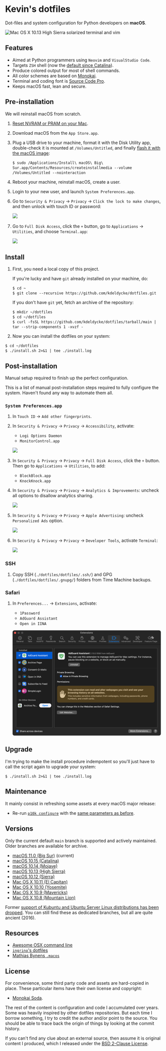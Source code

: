 # Kevin's dotfiles

Dot-files and system configuration for Python developers on **macOS**.

![Mac OS X 10.13 High Sierra solarized terminal and vim](https://raw.githubusercontent.com/kdeldycke/dotfiles/main/assets/macos-10.13.jpeg)

## Features

* Aimed at Python programmers using `Neovim` and `VisualStudio Code`.
* Targets `ZSH` shell (now the [default since Catalina](https://support.apple.com/en-gb/HT208050)).
* Produce colored output for most of shell commands.
* All color schemes are based on [Monokai](https://web.archive.org/web/20161107090516/http://www.monokai.nl/blog/2006/07/).
* Terminal and coding font is [Source Code Pro](https://en.wikipedia.org/wiki/Source_Code_Pro).
* Keeps macOS fast, lean and secure.

## Pre-installation

We will reinstall macOS from scratch.

1. [Reset NVRAM or PRAM on your Mac](https://support.apple.com/en-us/HT204063).

1. Download macOS from the `App Store.app`.

1. Plug a USB drive to your machine, format it with the Disk Utility app,
double-check it is mounted at `/Volumes/Untitled`, and finally [flash it with
the macOS image](https://support.apple.com/en-us/HT201372):

    ```shell-session
    $ sudo /Applications/Install\ macOS\ Big\ Sur.app/Contents/Resources/createinstallmedia --volume /Volumes/Untitled --nointeraction
    ```

1. Reboot your machine, reinstall macOS, create a user.

1. Login to your new user, and launch `System Preferences.app`.

1. Go to `Security & Privacy` → `Privacy` → `Click the lock to make changes`, and then unlock with touch ID or password:

    ![](https://raw.githubusercontent.com/kdeldycke/dotfiles/main/assets/system-preferences-security-privacy-unlock.png)

1. Go to `Full Disk Access`, click the `+` button, go to `Applications` → `Utilities`, and choose `Terminal.app`:

    ![](https://raw.githubusercontent.com/kdeldycke/dotfiles/main/assets/terminal-full-disk-access.png)

## Install

1. First, you need a local copy of this project.

    If you're lucky and have `git` already installed on your machine, do:

    ```shell-session
    $ cd ~
    $ git clone --recursive https://github.com/kdeldycke/dotfiles.git
    ```

    If you don't have `git` yet, fetch an archive of the repository:

    ```shell-session
    $ mkdir ~/dotfiles
    $ cd ~/dotfiles
    $ curl -fsSL https://github.com/kdeldycke/dotfiles/tarball/main | tar --strip-components 1 -xvzf -
    ```

2. Now you can install the dotfiles on your system:

```shell-session
$ cd ~/dotfiles
$ ./install.sh 2>&1 | tee ./install.log
```

## Post-installation

Manual setup required to finish up the perfect configuration.

This is a list of manual post-installation steps required to fully configure the system. Haven't found any way to automate them all.

### `System Preferences.app`

1. In `Touch ID` → `Add other fingerprints`.

1. In `Security & Privacy` → `Privacy` → `Accessibility`, activate:
    * `Logi Options Daemon`
    * `MonitorControl.app`

    ![](https://raw.githubusercontent.com/kdeldycke/dotfiles/main/assets/accessibility-preferences.png)

1. In `Security & Privacy` → `Privacy` → `Full Disk Access`, click the `+` button. Then go to `Applications` → `Utilities`, to add:
    * `BlockBlock.app`
    * `KnockKnock.app`

1. In `Security & Privacy` → `Privacy` → `Analytics & Improvements`: uncheck all options to disallow analytics sharing.

    ![](https://raw.githubusercontent.com/kdeldycke/dotfiles/main/assets/analytics-and-improvements-preferences.png)

1. In `Security & Privacy` → `Privacy` → `Apple Advertising`: uncheck `Personalized Ads` option.

    ![](https://raw.githubusercontent.com/kdeldycke/dotfiles/main/assets/apple-advertising-preferences.png)

1. In `Security & Privacy` → `Privacy` → `Developer Tools`, activate `Terminal`:

    ![](https://raw.githubusercontent.com/kdeldycke/dotfiles/main/assets/developer-tools-preferences.png)

### SSH

1. Copy SSH (`./dotfiles/dotfiles/.ssh/`) and GPG (`./dotfiles/dotfiles/.gnupg/`) folders from Time Machine backups.

### Safari

1. In `Preferences...` → `Extensions`, activate:
    * `1Password`
    * `AdGuard Assistant`
    * `Open in IINA`

    ![](https://raw.githubusercontent.com/kdeldycke/dotfiles/main/assets/safari-active-extensions.png)

## Upgrade

I'm trying to make the install procedure indempotent so you'll just have to
call the script again to upgrade your system:

```shell-session
$ ./install.sh 2>&1 | tee ./install.log
```

## Maintenance

It mainly consist in refreshing some assets at every macOS major release:

* Re-run [`p10k configure`](https://github.com/romkatv/powerlevel10k#configuration-wizard) with the [same parameters as before](https://github.com/kdeldycke/dotfiles/blob/main/dotfiles/.p10k.zsh#L3-L6).

## Versions

Only the current default `main` branch is supported and actively maintained. Older
branches are available for archive.

* [macOS 11.0 (Big Sur)](https://github.com/kdeldycke/dotfiles/tree/main) (current)
* [macOS 10.15 (Catalina)](https://github.com/kdeldycke/dotfiles/tree/macos-10.15)
* [macOS 10.14 (Mojave)](https://github.com/kdeldycke/dotfiles/tree/macos-10.14)
* [macOS 10.13 (High Sierra)](https://github.com/kdeldycke/dotfiles/tree/macos-10.13)
* [macOS 10.12 (Sierra)](https://github.com/kdeldycke/dotfiles/tree/macos-10.12)
* [Mac OS X 10.11 (El Capitan)](https://github.com/kdeldycke/dotfiles/tree/osx-10.11)
* [Mac OS X 10.10 (Yosemite)](https://github.com/kdeldycke/dotfiles/tree/osx-10.10)
* [Mac OS X 10.9 (Mavericks)](https://github.com/kdeldycke/dotfiles/tree/osx-10.9)
* [Mac OS X 10.8 (Mountain Lion)](https://github.com/kdeldycke/dotfiles/tree/osx-10.8)

Former [support of Kubuntu and Ubuntu Server Linux
distributions has been dropped](https://github.com/kdeldycke/dotfiles/commit/e667245f6a4c90c6d41907e392adb74c5acfcf13). You can still find these as dedicated branches, but all are quite ancient (2016).

## Resources

* [Awesome OSX command line](https://github.com/herrbischoff/awesome-osx-command-line)
* [`ingrino`'s dotfiles](https://github.com/lingrino/dotfiles)
* [Mathias Bynens `.macos`](https://github.com/mathiasbynens/dotfiles/blob/master/.macos)

## License

For convenience, some third party code and assets are hard-copied in place.
These particular items have their own license and copyright:

* [Monokai Soda](https://github.com/lysyi3m/macos-terminal-themes#monokai-soda-download).

The rest of the content is configuration and code I accumulated over years.
Some was heavily inspired by other dotfiles repositories. But each time I
borrow  something, I try to credit the author and/or point to the source. You
should be able to trace back the origin of things by looking at the commit
history.

If you can't find any clue about an external source, then assume it is original
content I produced, which I released under the [BSD 2-Clause License](LICENSE.md).
